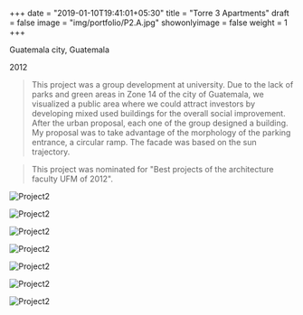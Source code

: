 +++
date = "2019-01-10T19:41:01+05:30"
title = "Torre 3 Apartments"
draft = false
image = "img/portfolio/P2.A.jpg"
showonlyimage = false
weight = 1
+++
   
Guatemala city, Guatemala

2012
<!--more-->

> This project was a group development at university. Due to the lack of parks and green areas in Zone 14 of the city of Guatemala, we visualized a public area where we could attract investors by developing mixed used buildings for the overall social improvement. After the urban proposal, each one of the group designed a building. My proposal was to take advantage of the morphology of the parking entrance, a circular ramp. The facade was based on the sun trajectory. 

> This project was nominated for "Best projects of the architecture faculty UFM of 2012". 

   ![Project2][2]
   
   ![Project2][3] 
   
   ![Project2][4]
   
   ![Project2][5]  
   
   ![Project2][6]
   
   ![Project2][7]   
   
   ![Project2][1]
   
[1]: /img/portfolio/P2.A.jpg
[2]: /img/portfolio/P2.B.jpg
[3]: /img/portfolio/P2.C.jpg
[4]: /img/portfolio/P2.D.jpg
[5]: /img/portfolio/P2.E.jpg
[6]: /img/portfolio/P2.F.jpg
[7]: /img/portfolio/P2.G.jpg
[8]: /img/portfolio/P2.H.jpg

